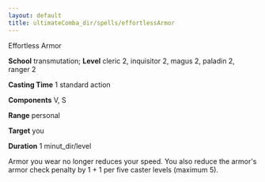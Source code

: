 ```yaml
---
layout: default
title: ultimateComba_dir/spells/effortlessArmor
---
```

Effortless Armor

**School** transmutation; **Level** cleric 2, inquisitor 2, magus 2, paladin 2, ranger 2

**Casting Time** 1 standard action

**Components** V, S

**Range** personal

**Target** you

**Duration** 1 minut_dir/level

Armor you wear no longer reduces your speed. You also reduce the armor's armor check penalty by 1 + 1 per five caster levels (maximum 5).

